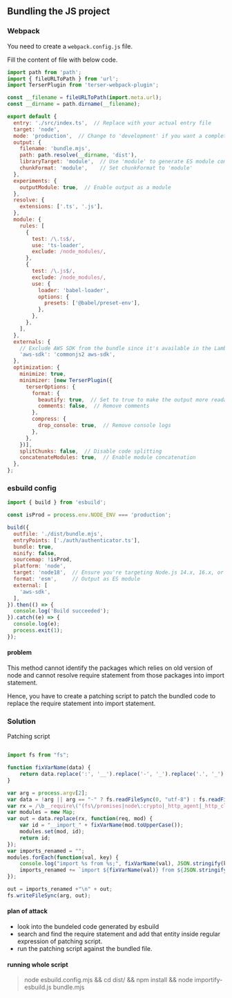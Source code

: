 ## Bundling the JS project

### Webpack

You need to create a `webpack.config.js` file.

Fill the content of file with below code.

```js
import path from 'path';
import { fileURLToPath } from 'url';
import TerserPlugin from 'terser-webpack-plugin';

const __filename = fileURLToPath(import.meta.url);
const __dirname = path.dirname(__filename);

export default {
  entry: './src/index.ts',  // Replace with your actual entry file
  target: 'node',
  mode: 'production',  // Change to 'development' if you want a completely unminified bundle
  output: {
    filename: 'bundle.mjs',
    path: path.resolve(__dirname, 'dist'),
    libraryTarget: 'module',  // Use 'module' to generate ES module compatible output
    chunkFormat: 'module',    // Set chunkFormat to 'module'
  },
  experiments: {
    outputModule: true,  // Enable output as a module
  },
  resolve: {
    extensions: ['.ts', '.js'],
  },
  module: {
    rules: [
      {
        test: /\.ts$/,
        use: 'ts-loader',
        exclude: /node_modules/,
      },
      {
        test: /\.js$/,
        exclude: /node_modules/,
        use: {
          loader: 'babel-loader',
          options: {
            presets: ['@babel/preset-env'],
          },
        },
      },
    ],
  },
  externals: {
    // Exclude AWS SDK from the bundle since it's available in the Lambda runtime
    'aws-sdk': 'commonjs2 aws-sdk',
  },
  optimization: {
    minimize: true,
    minimizer: [new TerserPlugin({
      terserOptions: {
        format: {
          beautify: true,  // Set to true to make the output more readable
          comments: false,  // Remove comments
        },
        compress: {
          drop_console: true,  // Remove console logs
        },
      },
    })],
    splitChunks: false,  // Disable code splitting
    concatenateModules: true,  // Enable module concatenation
  },
};

```

### esbuild config

```js
import { build } from 'esbuild';

const isProd = process.env.NODE_ENV === 'production';

build({
  outfile: './dist/bundle.mjs',
  entryPoints: ['./auth/authenticator.ts'],
  bundle: true,
  minify: false,
  sourcemap: !isProd,
  platform: 'node',
  target: 'node18',  // Ensure you're targeting Node.js 14.x, 16.x, or 18.x
  format: 'esm',     // Output as ES module
  external: [
    'aws-sdk',
  ],
}).then(() => {
  console.log('Build succeeded');
}).catch((e) => {
  console.log(e);
  process.exit(1);
});

```

#### problem

This method cannot identify the packages which relies on old version of node and cannot resolve require statement from those packages into import statement.

Hence, you have to create a patching script to patch the bundled code to replace the require statement into import statement.

### Solution

Patching script

```js

import fs from "fs";

function fixVarName(data) {
    return data.replace(':', '__').replace('-', '_').replace('.', '_').replace('/', '_');
}

var arg = process.argv[2];
var data = !arg || arg == "-" ? fs.readFileSync(0, "utf-8") : fs.readFileSync(arg, "utf-8");;
var rx = /\b__require\("(fs\/promises|node\:crypto|_http_agent|_http_client|_http_common|_http_incoming|_http_outgoing|_http_server|_stream_duplex|_stream_passthrough|_stream_readable|_stream_transform|_stream_wrap|_stream_writable|_tls_common|_tls_wrap|assert|async_hooks|buffer|child_process|cluster|console|constants|crypto|dgram|diagnostics_channel|dns|domain|events|fs|http|http2|https|inspector|module|net|os|path|perf_hooks|process|punycode|querystring|readline|repl|stream|string_decoder|sys|timers|tls|trace_events|tty|url|util|v8|vm|wasi|worker_threads|zlib)"\)/gm;
var modules = new Map;
var out = data.replace(rx, function(req, mod) {
    var id = "__import_" + fixVarName(mod.toUpperCase());
    modules.set(mod, id);
    return id;
});
var imports_renamed = "";
modules.forEach(function(val, key) {
    console.log("import %s from %s;", fixVarName(val), JSON.stringify(key));
    imports_renamed += `import ${fixVarName(val)} from ${JSON.stringify(key)};\n`;
});

out = imports_renamed +"\n" + out;
fs.writeFileSync(arg, out);

```


#### plan of attack

- look into the bundeled code generated by esbuild
- search and find the require statement and add that entity inside regular expression of patching script.
- run the patching script against the bundled file.


#### running whole script

> node esbuild.config.mjs && cd dist/ && npm install && node importify-esbuild.js bundle.mjs